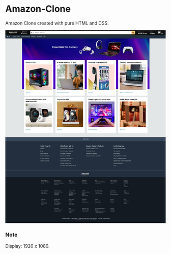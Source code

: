 # Amazon-Clone

Amazon Clone created with pure HTML and CSS.

![screenshot](Clone.png)

### Note

Display: 1920 x 1080.
